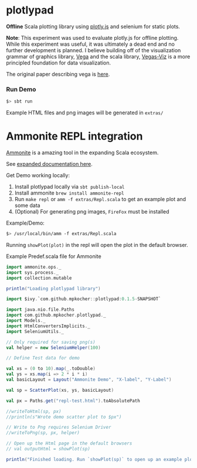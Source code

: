 # plotlypad

**Offline** Scala plotting library using [plotly.js](https://cdn.plot.ly/plotly-latest.min.js) and selenium for static plots.


**Note**: This experiment was used to evaluate plotly.js for offline plotting. While this experiment was useful, it was ultimately a dead end and no further development is planned. I believe building off of the visualization grammar of graphics library, [Vega](https://vega.github.io/vega-lite/) and the scala library, [Vegas-Viz](https://github.com/vegas-viz/Vegas) is a more principled foundation for data visualization. 

The original paper describing vega is [here](http://idl.cs.washington.edu/papers/vega-lite/).


### Run Demo

```bash
$> sbt run
```

Example HTML files and png images will be generated in `extras/`


# Ammonite REPL integration

[Ammonite](https://github.com/lihaoyi/Ammonite) is a amazing tool in the expanding Scala ecosystem.

See [expanded documentation here](http://www.lihaoyi.com/Ammonite/).
 
Get Demo working locally:
 
1. Install plotlypad locally via `sbt publish-local`
2. Install ammonite `brew install ammonite-repl`
3. Run `make repl` or `amm -f extras/Repl.scala` to get an example plot and some data
4. (Optional) For generating png images, `FireFox` must be installed 

Example/Demo:

```bash
$> /usr/local/bin/amm -f extras/Repl.scala
```

Running `showPlot(plot)` in the repl will open the plot in the default browser.

Example Predef.scala file for Ammonite

```scala
import ammonite.ops._
import sys.process._
import collection.mutable

println("Loading plotlypad library")

import $ivy.`com.github.mpkocher::plotlypad:0.1.5-SNAPSHOT`

import java.nio.file.Paths
import com.github.mpkocher.plotlypad._
import Models._
import HtmlConvertersImplicits._
import SeleniumUtils._

// Only required for saving png(s)
val helper = new SeleniumHelper(100)

// Define Test data for demo

val xs = (0 to 10).map(_.toDouble)
val ys = xs.map(i => 2 * i * i)
val basicLayout = Layout("Ammonite Demo", "X-label", "Y-Label")

val sp = ScatterPlot(xs, ys, basicLayout)

val px = Paths.get("repl-test.html").toAbsolutePath

//writeToHtml(sp, px)
//println(s"Wrote demo scatter plot to $px")

// Write to Png requires Selenium Driver
//writeToPng(sp, px, helper)

// Open up the Html page in the default browsers
// val outputHtml = showPlot(sp)

println("Finished loading. Run `showPlot(sp)` to open up an example plot in the default browser")

```


